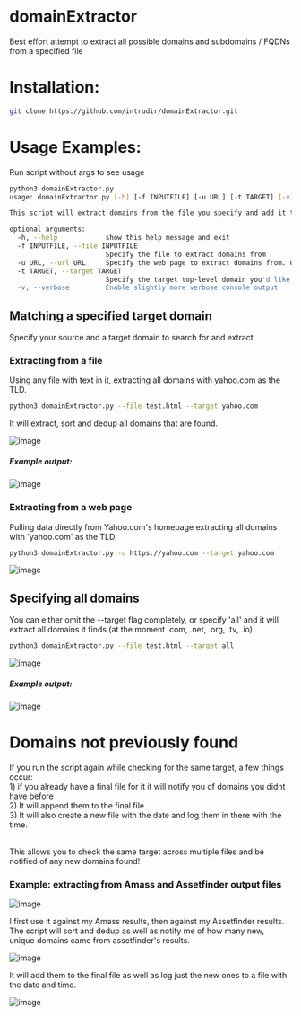 # domainExtractor
Best effort attempt to extract all possible domains and subdomains / FQDNs from a specified file

<h1>Installation:</h1>

```bash
git clone https://github.com/intrudir/domainExtractor.git
```

<h1>Usage Examples:</h1>
Run script without args to see usage

```bash
python3 domainExtractor.py
usage: domainExtractor.py [-h] [-f INPUTFILE] [-u URL] [-t TARGET] [-v]

This script will extract domains from the file you specify and add it to a final file

optional arguments:
  -h, --help            show this help message and exit
  -f INPUTFILE, --file INPUTFILE
                        Specify the file to extract domains from
  -u URL, --url URL     Specify the web page to extract domains from. One at a time for now
  -t TARGET, --target TARGET
                        Specify the target top-level domain you'd like to find and extract e.g. uber.com
  -v, --verbose         Enable slightly more verbose console output

```
<h2> Matching a specified target domain </h2>
Specify your source and a target domain to search for and extract. 

<h3>Extracting from a file</h3>
Using any file with text in it, extracting all domains with yahoo.com as the TLD.

```bash
python3 domainExtractor.py --file test.html --target yahoo.com
```
It will extract, sort and dedup all domains that are found.

![image](https://user-images.githubusercontent.com/24526564/85906292-dd7e8a80-b7db-11ea-84b2-dbb7df9bec74.png)

<h5>Example output:</h5>

![image](https://user-images.githubusercontent.com/24526564/85906625-dd32bf00-b7dc-11ea-9c22-415c76c01ae4.png)

<h3> Extracting from a web page </h3>
Pulling data directly from Yahoo.com's homepage extracting all domains with 'yahoo.com' as the TLD.

```bash
python3 domainExtractor.py -u https://yahoo.com --target yahoo.com
```

![image](https://user-images.githubusercontent.com/24526564/86146580-68a29d80-bac6-11ea-8457-7d73b2a6d1c4.png)


<h2> Specifying all domains </h2>
You can either omit the --target flag completely, or specify 'all' and it will extract all domains it finds (at the moment .com, .net, .org, .tv, .io)

```bash
python3 domainExtractor.py --file test.html --target all
```

![image](https://user-images.githubusercontent.com/24526564/85906901-c50f6f80-b7dd-11ea-8fea-e7adad964d97.png)

<h5>Example output:</h5>

![image](https://user-images.githubusercontent.com/24526564/85907449-81b60080-b7df-11ea-9c10-d389b3558605.png)

<h1>Domains not previously found</h1>
If you run the script again while checking for the same target, a few things occur: 
<br>1) if you already have a final file for it it will notify you of domains you didnt have before
<br>2) It will append them to the final file
<br>3) It will also create a new file with the date and log them in there with the time.

<br>This allows you to check the same target across multiple files and be notified of any new domains found!

<h3>Example: extracting from Amass and Assetfinder output files</h3>

![image](https://user-images.githubusercontent.com/24526564/85907726-7f07db00-b7e0-11ea-820f-8912d779c065.png)

I first use it against my Amass results, then against my Assetfinder results. 
<br>The script will sort and dedup as well as notify me of how many new, unique domains came from assetfinder's results.

![image](https://user-images.githubusercontent.com/24526564/85907913-27b63a80-b7e1-11ea-8d8b-c887a19d61ca.png)

It will add them to the final file as well as log just the new ones to a file with the date and time.

![image](https://user-images.githubusercontent.com/24526564/85908016-706df380-b7e1-11ea-8986-fe96181c6b6d.png)


